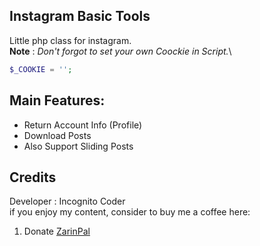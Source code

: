 ## Instagram Basic Tools

Little php class for instagram.\
**Note** : _Don't forgot to set your own Coockie in Script._\

```php
$_COOKIE = '';
```

## Main Features:

* Return Account Info (Profile)
* Download Posts
* Also Support Sliding Posts

## Credits

Developer : Incognito Coder\
if you enjoy my content, consider to buy me a coffee here:
1. Donate [ZarinPal](https://zarinp.al/@incognito)
